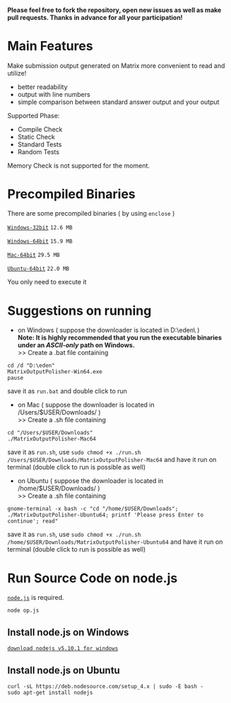 #### Please feel free to fork the repository, open new issues as well as make pull requests. Thanks in advance for all your participation!


# Main Features
Make submission output generated on Matrix more convenient to read and utilize!

- better readability
- output with line numbers
- simple comparison between standard answer output and your output

Supported Phase:

- Compile Check
- Static Check
- Standard Tests
- Random Tests

Memory Check is not supported for the moment.

# Precompiled Binaries

There are some precompiled binaries ( by using ``enclose`` )

[``Windows-32bit``](https://github.com/Mensu/matrix-output-polisher/releases/download/v0.2-alpha/MatrixOutputPolisher-Win32.exe)
``12.6 MB``

[``Windows-64bit``](https://github.com/Mensu/matrix-output-polisher/releases/download/v0.2-alpha/MatrixOutputPolisher-Win64.exe)
``15.9 MB``

[``Mac-64bit``](https://github.com/Mensu/matrix-output-polisher/releases/download/v0.2-alpha/MatrixOutputPolisher-Mac64)
``29.5 MB``

[``Ubuntu-64bit``](https://github.com/Mensu/matrix-output-polisher/releases/download/v0.2-alpha/MatrixOutputPolisher-Ubuntu64)
``22.0 MB``

You only need to execute it

# Suggestions on running

- on Windows ( suppose the downloader is located in D:\eden\ )  
 **Note: It is highly recommended that you run the executable binaries under an *ASCII-only* path on Windows.**  
\>\> Create a .bat file containing
 
~~~
cd /d "D:\eden"
MatrixOutputPolisher-Win64.exe
pause
~~~
save it as ``run.bat`` and double click to run

- on Mac ( suppose the downloader is located in /Users/$USER/Downloads/ )  
\>\> Create a .sh file containing

~~~
cd "/Users/$USER/Downloads"
./MatrixOutputPolisher-Mac64
~~~
save it as ``run.sh``, use ``sudo chmod +x ./run.sh /Users/$USER/Downloads/MatrixOutputPolisher-Mac64`` and have it run on terminal (double click to run is possible as well)  

- on Ubuntu ( suppose the downloader is located in /home/$USER/Downloads/ )  
\>\> Create a .sh file containing

~~~
gnome-terminal -x bash -c "cd "/home/$USER/Downloads"; ./MatrixOutputPolisher-Ubuntu64; printf 'Please press Enter to continue'; read"
~~~
save it as ``run.sh``, use ``sudo chmod +x ./run.sh /home/$USER/Downloads/MatrixOutputPolisher-Ubuntu64`` and have it run on terminal (double click to run is possible as well)  

# Run Source Code on node.js

[``node.js``](https://nodejs.org/en/) is required.

~~~
node op.js
~~~

## Install node.js on Windows

[``download nodejs v5.10.1 for windows``](https://nodejs.org/dist/v5.10.1/node-v5.10.1-x64.msi)

## Install node.js on Ubuntu

~~~
curl -sL https://deb.nodesource.com/setup_4.x | sudo -E bash -
sudo apt-get install nodejs
~~~

